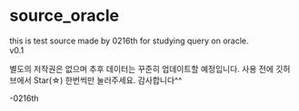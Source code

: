 # source_oracle
this is test source made by 0216th for studying query on oracle.  
v0.1 

별도의 저작권은 없으며 추후 데이터는 꾸준히 업데이트할 예정입니다. 
사용 전에 깃허브에서 Star(☆) 한번씩만 눌러주세요.
감사합니다^^ 

-0216th 
